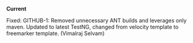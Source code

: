 **Current**

Fixed: GITHUB-1: Removed unnecessary ANT builds and leverages only maven. Updated to latest TestNG, changed from velocity template to freemarker template. (Vimalraj Selvam)